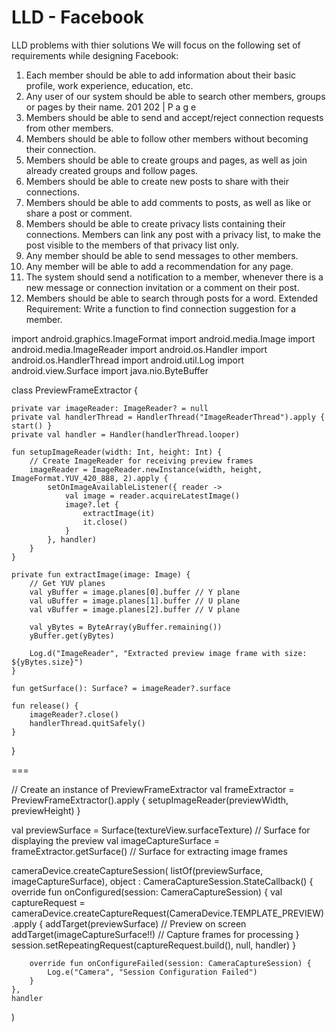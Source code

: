 # LLD - Facebook
LLD problems with thier solutions
We will focus on the following set of requirements while designing Facebook:
1. Each member should be able to add information about their basic profile, work
experience, education, etc.
2. Any user of our system should be able to search other members, groups or pages by
their name.
201
202 | P a g e
3. Members should be able to send and accept/reject connection requests from other
members.
4. Members should be able to follow other members without becoming their connection.
5. Members should be able to create groups and pages, as well as join already created
groups and follow pages.
6. Members should be able to create new posts to share with their connections.
7. Members should be able to add comments to posts, as well as like or share a post or
comment.
8. Members should be able to create privacy lists containing their connections. Members
can link any post with a privacy list, to make the post visible to the members of that
privacy list only.
9. Any member should be able to send messages to other members.
10. Any member will be able to add a recommendation for any page.
11. The system should send a notification to a member, whenever there is a new message
or connection invitation or a comment on their post.
12. Members should be able to search through posts for a word.
Extended Requirement: Write a function to find connection suggestion for a member.

import android.graphics.ImageFormat
import android.media.Image
import android.media.ImageReader
import android.os.Handler
import android.os.HandlerThread
import android.util.Log
import android.view.Surface
import java.nio.ByteBuffer

class PreviewFrameExtractor {

    private var imageReader: ImageReader? = null
    private val handlerThread = HandlerThread("ImageReaderThread").apply { start() }
    private val handler = Handler(handlerThread.looper)

    fun setupImageReader(width: Int, height: Int) {
        // Create ImageReader for receiving preview frames
        imageReader = ImageReader.newInstance(width, height, ImageFormat.YUV_420_888, 2).apply {
            setOnImageAvailableListener({ reader ->
                val image = reader.acquireLatestImage()
                image?.let {
                    extractImage(it)
                    it.close()
                }
            }, handler)
        }
    }

    private fun extractImage(image: Image) {
        // Get YUV planes
        val yBuffer = image.planes[0].buffer // Y plane
        val uBuffer = image.planes[1].buffer // U plane
        val vBuffer = image.planes[2].buffer // V plane

        val yBytes = ByteArray(yBuffer.remaining())
        yBuffer.get(yBytes)

        Log.d("ImageReader", "Extracted preview image frame with size: ${yBytes.size}")
    }

    fun getSurface(): Surface? = imageReader?.surface

    fun release() {
        imageReader?.close()
        handlerThread.quitSafely()
    }
}


===

// Create an instance of PreviewFrameExtractor
val frameExtractor = PreviewFrameExtractor().apply { setupImageReader(previewWidth, previewHeight) }

val previewSurface = Surface(textureView.surfaceTexture) // Surface for displaying the preview
val imageCaptureSurface = frameExtractor.getSurface()    // Surface for extracting image frames

cameraDevice.createCaptureSession(
    listOf(previewSurface, imageCaptureSurface),
    object : CameraCaptureSession.StateCallback() {
        override fun onConfigured(session: CameraCaptureSession) {
            val captureRequest = cameraDevice.createCaptureRequest(CameraDevice.TEMPLATE_PREVIEW).apply {
                addTarget(previewSurface) // Preview on screen
                addTarget(imageCaptureSurface!!) // Capture frames for processing
            }
            session.setRepeatingRequest(captureRequest.build(), null, handler)
        }

        override fun onConfigureFailed(session: CameraCaptureSession) {
            Log.e("Camera", "Session Configuration Failed")
        }
    },
    handler
)

